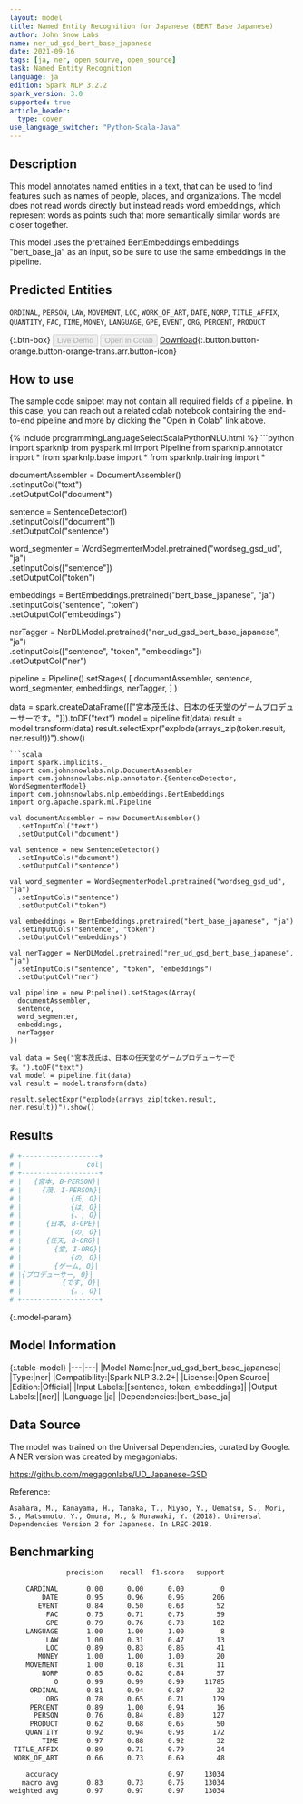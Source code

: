 ```yaml
---
layout: model
title: Named Entity Recognition for Japanese (BERT Base Japanese)
author: John Snow Labs
name: ner_ud_gsd_bert_base_japanese
date: 2021-09-16
tags: [ja, ner, open_sourve, open_source]
task: Named Entity Recognition
language: ja
edition: Spark NLP 3.2.2
spark_version: 3.0
supported: true
article_header:
  type: cover
use_language_switcher: "Python-Scala-Java"
---
```


## Description

This model annotates named entities in a text, that can be used to find features such as names of people, places, and organizations. The model does not read words directly but instead reads word embeddings, which represent words as points such that more semantically similar words are closer together.

This model uses the pretrained BertEmbeddings embeddings "bert_base_ja" as an input, so be sure to use the same embeddings in the pipeline.

## Predicted Entities

`ORDINAL`, `PERSON`, `LAW`, `MOVEMENT`, `LOC`, `WORK_OF_ART`, `DATE`, `NORP`, `TITLE_AFFIX`, `QUANTITY`, `FAC`, `TIME`, `MONEY`, `LANGUAGE`, `GPE`, `EVENT`, `ORG`, `PERCENT`, `PRODUCT`

{:.btn-box}
<button class="button button-orange" disabled>Live Demo</button>
<button class="button button-orange" disabled>Open in Colab</button>
[Download](https://s3.amazonaws.com/auxdata.johnsnowlabs.com/public/models/ner_ud_gsd_bert_base_japanese_ja_3.2.2_3.0_1631804789491.zip){:.button.button-orange.button-orange-trans.arr.button-icon}

## How to use

The sample code snippet may not contain all required fields of a pipeline. In this case, you can reach out a related colab notebook containing the end-to-end pipeline and more by clicking the "Open in Colab" link above.




<div class="tabs-box" markdown="1">
{% include programmingLanguageSelectScalaPythonNLU.html %}
```python
import sparknlp
from pyspark.ml import Pipeline
from sparknlp.annotator import *
from sparknlp.base import *
from sparknlp.training import *

documentAssembler = DocumentAssembler() \
    .setInputCol("text") \
    .setOutputCol("document")

sentence = SentenceDetector() \
    .setInputCols(["document"]) \
    .setOutputCol("sentence")

word_segmenter = WordSegmenterModel.pretrained("wordseg_gsd_ud", "ja") \
    .setInputCols(["sentence"]) \
    .setOutputCol("token")

embeddings = BertEmbeddings.pretrained("bert_base_japanese", "ja") \
    .setInputCols("sentence", "token") \
    .setOutputCol("embeddings")

nerTagger = NerDLModel.pretrained("ner_ud_gsd_bert_base_japanese", "ja") \
    .setInputCols(["sentence", "token", "embeddings"]) \
    .setOutputCol("ner")

pipeline = Pipeline().setStages(
    [
        documentAssembler,
        sentence,
        word_segmenter,
        embeddings,
        nerTagger,
    ]
)

data = spark.createDataFrame([["宮本茂氏は、日本の任天堂のゲームプロデューサーです。"]]).toDF("text")
model = pipeline.fit(data)
result = model.transform(data)
result.selectExpr("explode(arrays_zip(token.result, ner.result))").show()
```
```scala
import spark.implicits._
import com.johnsnowlabs.nlp.DocumentAssembler
import com.johnsnowlabs.nlp.annotator.{SentenceDetector, WordSegmenterModel}
import com.johnsnowlabs.nlp.embeddings.BertEmbeddings
import org.apache.spark.ml.Pipeline

val documentAssembler = new DocumentAssembler()
  .setInputCol("text")
  .setOutputCol("document")

val sentence = new SentenceDetector()
  .setInputCols("document")
  .setOutputCol("sentence")

val word_segmenter = WordSegmenterModel.pretrained("wordseg_gsd_ud", "ja")
  .setInputCols("sentence")
  .setOutputCol("token")

val embeddings = BertEmbeddings.pretrained("bert_base_japanese", "ja")
  .setInputCols("sentence", "token")
  .setOutputCol("embeddings")

val nerTagger = NerDLModel.pretrained("ner_ud_gsd_bert_base_japanese", "ja")
  .setInputCols("sentence", "token", "embeddings")
  .setOutputCol("ner")

val pipeline = new Pipeline().setStages(Array(
  documentAssembler,
  sentence,
  word_segmenter,
  embeddings,
  nerTagger
))

val data = Seq("宮本茂氏は、日本の任天堂のゲームプロデューサーです。").toDF("text")
val model = pipeline.fit(data)
val result = model.transform(data)

result.selectExpr("explode(arrays_zip(token.result, ner.result))").show()
```
</div>

## Results

```bash
# +-------------------+
# |                col|
# +-------------------+
# |   {宮本, B-PERSON}|
# |     {茂, I-PERSON}|
# |            {氏, O}|
# |            {は, O}|
# |            {、, O}|
# |      {日本, B-GPE}|
# |            {の, O}|
# |      {任天, B-ORG}|
# |        {堂, I-ORG}|
# |            {の, O}|
# |        {ゲーム, O}|
# |{プロデューサー, O}|
# |          {です, O}|
# |            {。, O}|
# +-------------------+
```

{:.model-param}
## Model Information

{:.table-model}
|---|---|
|Model Name:|ner_ud_gsd_bert_base_japanese|
|Type:|ner|
|Compatibility:|Spark NLP 3.2.2+|
|License:|Open Source|
|Edition:|Official|
|Input Labels:|[sentence, token, embeddings]|
|Output Labels:|[ner]|
|Language:|ja|
|Dependencies:|bert_base_ja|

## Data Source

The model was trained on the Universal Dependencies, curated by Google. A NER version was created by megagonlabs:

https://github.com/megagonlabs/UD_Japanese-GSD

Reference:

    Asahara, M., Kanayama, H., Tanaka, T., Miyao, Y., Uematsu, S., Mori, S., Matsumoto, Y., Omura, M., & Murawaki, Y. (2018). Universal Dependencies Version 2 for Japanese. In LREC-2018.

## Benchmarking

```bash
              precision    recall  f1-score   support

    CARDINAL       0.00      0.00      0.00         0
        DATE       0.95      0.96      0.96       206
       EVENT       0.84      0.50      0.63        52
         FAC       0.75      0.71      0.73        59
         GPE       0.79      0.76      0.78       102
    LANGUAGE       1.00      1.00      1.00         8
         LAW       1.00      0.31      0.47        13
         LOC       0.89      0.83      0.86        41
       MONEY       1.00      1.00      1.00        20
    MOVEMENT       1.00      0.18      0.31        11
        NORP       0.85      0.82      0.84        57
           O       0.99      0.99      0.99     11785
     ORDINAL       0.81      0.94      0.87        32
         ORG       0.78      0.65      0.71       179
     PERCENT       0.89      1.00      0.94        16
      PERSON       0.76      0.84      0.80       127
     PRODUCT       0.62      0.68      0.65        50
    QUANTITY       0.92      0.94      0.93       172
        TIME       0.97      0.88      0.92        32
 TITLE_AFFIX       0.89      0.71      0.79        24
 WORK_OF_ART       0.66      0.73      0.69        48

    accuracy                           0.97     13034
   macro avg       0.83      0.73      0.75     13034
weighted avg       0.97      0.97      0.97     13034

```